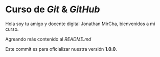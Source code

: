 # Curso de _Git_ & _GitHub_

Hola soy tu amigo y docente digital Jonathan MirCha, bienvenidos a mi curso.

Agreando más contenido al _README.md_

Este commit es para oficializar nuestra versión **1.0.0**.
